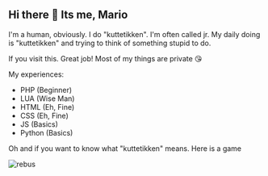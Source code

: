 ## Hi there 👋 Its me, Mario

I'm a human, obviously. I do "kuttetikken". I'm often called jr. My daily doing is "kuttetikken" and trying to think of something stupid to do.

If you visit this. Great job! Most of my things are private 😘

My experiences:
- PHP (Beginner)
- LUA (Wise Man)
- HTML (Eh, Fine)
- CSS (Eh, Fine)
- JS (Basics)
- Python (Basics)

Oh and if you want to know what "kuttetikken" means. Here is a game

![rebus](https://github.com/user-attachments/assets/43709445-7f90-4aed-877b-ee9e14cfe328)
